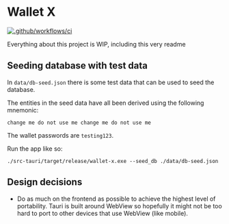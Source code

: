 # Wallet X

[![.github/workflows/ci](https://github.com/ross-weir/wallet-x/actions/workflows/ci.yml/badge.svg)](https://github.com/ross-weir/wallet-x/actions/workflows/ci.yml)

Everything about this project is WIP, including this very readme

## Seeding database with test data

In `data/db-seed.json` there is some test data that can be used to seed the database.

The entities in the seed data have all been derived using the following mnemonic:

```
change me do not use me change me do not use me
```

The wallet passwords are `testing123`.

Run the app like so:

```
./src-tauri/target/release/wallet-x.exe --seed_db ./data/db-seed.json
```

## Design decisions

- Do as much on the frontend as possible to achieve the highest level of portability. Tauri is built around WebView so hopefully it might not be too hard to port to other devices that use WebView (like mobile).
